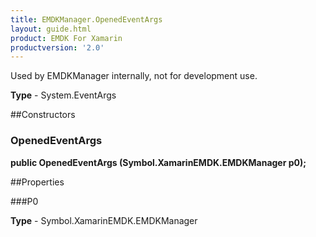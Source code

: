 ```yaml
---
title: EMDKManager.OpenedEventArgs
layout: guide.html
product: EMDK For Xamarin
productversion: '2.0'
---
```

Used by EMDKManager internally, not for development use.

**Type** - System.EventArgs

##Constructors
### OpenedEventArgs 
**public OpenedEventArgs (Symbol.XamarinEMDK.EMDKManager p0);**

##Properties

###P0

        

**Type** - Symbol.XamarinEMDK.EMDKManager











